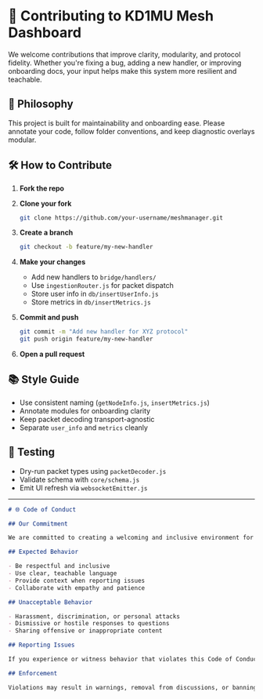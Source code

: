 # 🤝 Contributing to KD1MU Mesh Dashboard

We welcome contributions that improve clarity, modularity, and protocol fidelity. Whether you're fixing a bug, adding a new handler, or improving onboarding docs, your input helps make this system more resilient and teachable.

## 🧠 Philosophy

This project is built for maintainability and onboarding ease. Please annotate your code, follow folder conventions, and keep diagnostic overlays modular.

## 🛠️ How to Contribute

1. **Fork the repo**
2. **Clone your fork**

   ```bash
   git clone https://github.com/your-username/meshmanager.git
   ```

3. **Create a branch**

   ```bash
   git checkout -b feature/my-new-handler
   ```

4. **Make your changes**
   - Add new handlers to `bridge/handlers/`
   - Use `ingestionRouter.js` for packet dispatch
   - Store user info in `db/insertUserInfo.js`
   - Store metrics in `db/insertMetrics.js`

5. **Commit and push**

   ```bash
   git commit -m "Add new handler for XYZ protocol"
   git push origin feature/my-new-handler
   ```

6. **Open a pull request**

## 📚 Style Guide

- Use consistent naming (`getNodeInfo.js`, `insertMetrics.js`)
- Annotate modules for onboarding clarity
- Keep packet decoding transport-agnostic
- Separate `user_info` and `metrics` cleanly

## 🧪 Testing

- Dry-run packet types using `packetDecoder.js`
- Validate schema with `core/schema.js`
- Emit UI refresh via `websocketEmitter.js`

---

````markdown
# 🌐 Code of Conduct

## Our Commitment

We are committed to creating a welcoming and inclusive environment for all contributors. Whether you're submitting code, reporting bugs, or suggesting improvements, we expect respectful and constructive interactions.

## Expected Behavior

- Be respectful and inclusive
- Use clear, teachable language
- Provide context when reporting issues
- Collaborate with empathy and patience

## Unacceptable Behavior

- Harassment, discrimination, or personal attacks
- Dismissive or hostile responses to questions
- Sharing offensive or inappropriate content

## Reporting Issues

If you experience or witness behavior that violates this Code of Conduct, please contact the project maintainer directly.

## Enforcement

Violations may result in warnings, removal from discussions, or banning from future contributions, depending on severity.
